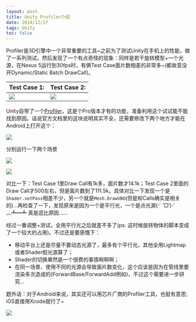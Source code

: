```yaml
---
layout: post
title: Unity Profiler介绍
date: 2014/12/27
tags: Unity
toc: false
---
```


Profiler是3D引擎中一个非常重要的工具~之前为了测试Unity在手机上的性能，做了一系列测试，然后发现了一个有点奇怪的现象：同样是若干旋转模型+一个光源，在Nexus 5运行到30fps时，有俩Test Case面片数相差的非常多~(都故意没开Dynamic/Static Batch DrawCall)。

<!--more-->

| Test Case 1: | Test Case 2: |
|----------------------------------------------------------|----------------------------------------------------------|
| ![](/images/unity_profiler_test1.jpg) | ![](/images/unity_profiler_test2.jpg) |

Unity自带了一个[Profiler](http://docs.unity3d.com/Manual/Profiler.html)，这是个Pro版本才有的功能，准备利用这个试试能不能找到原因。话说官方文档里的这块说明其实不全，还需要修改下两个地方才能在Android上打开这个：

![](/images/unity_profiler_android.jpg)

分别运行一下两个场景

![](/images/unity_profiler_test1_p.jpg)

![](/images/unity_profiler_test2_p.jpg)

对比一下：Test Case 1里Draw Call有1k多，面片数才14.1k；Test Case 2里面的Draw Call才500左右，但是面片数到了111.5k。具体对比一下发现一个是`Shader.setPass`相差不少，另一个就是`Mesh.DrawVBO`(但是和Calls确实是相关的)...再检查了一下，发现原来是因为一个是平行光，一个是点光源(╯‵□′)╯︵┻━┻ 真是逗比原因……

经过一番调整+测试，全用平行光之后就差不多了(ps. 这时候旋转物体的脚本变成了一个较大的占用)。不过还是要感慨下：

- 移动平台上还是尽量不要动态光源了，最多有个平行光，其他全用Lightmap或者Shader假光源算了；
- Shader的切换果然是一个很费的事情啊啊啊；
- 在同一场景、使用不同的光源会导致面片数变化，这个应该是因为在管线里要渲染多次造成的(ForwardBase/ForwardAdd例如)，不过这个需要进一步研究...

题外话：对于Android来说，其实还可以用芯片厂商的Profiler工具，也挺有意思; iOS直接用Xcode就行了~

![](/images/adreno_profiler.jpg)